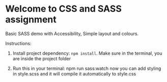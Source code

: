 # Welcome to CSS and SASS assignment

Basic SASS demo with Accessibility, Simple layout and colours.

Instructions:

1. Install project dependency: `npm install`. Make sure in the terminal, you are inside the project folder

2. Run this in your terminal: npm run sass:watch
   now you can add styling in style.scss and it will compile it automatically to style.css
